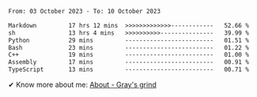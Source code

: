 <!--START_SECTION:waka-->

```txt
From: 03 October 2023 - To: 10 October 2023

Markdown         17 hrs 12 mins  >>>>>>>>>>>>>------------   52.66 %
sh               13 hrs 4 mins   >>>>>>>>>>---------------   39.99 %
Python           29 mins         -------------------------   01.51 %
Bash             23 mins         -------------------------   01.22 %
C++              19 mins         -------------------------   01.00 %
Assembly         17 mins         -------------------------   00.91 %
TypeScript       13 mins         -------------------------   00.71 %
```

<!--END_SECTION:waka-->

<!-- [![grayxu's github stats](https://github-readme-stats.vercel.app/api?username=grayxu&count_private=true&show_icons=true)](https://github.com/grayxu) -->

✔ Know more about me: [About - Gray's grind](https://www.grayxu.cn/)
